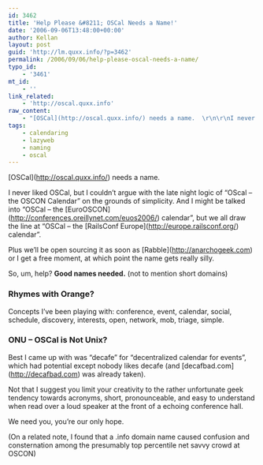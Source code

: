 ```yaml
---
id: 3462
title: 'Help Please &#8211; OSCal Needs a Name!'
date: '2006-09-06T13:48:00+00:00'
author: Kellan
layout: post
guid: 'http://lm.quxx.info/?p=3462'
permalink: /2006/09/06/help-please-oscal-needs-a-name/
typo_id:
    - '3461'
mt_id:
    - ''
link_related:
    - 'http://oscal.quxx.info'
raw_content:
    - "[OSCal](http://oscal.quxx.info/) needs a name.  \r\n\r\nI never liked OSCal, but I couldn\\'t argue with the late night logic of \\\"OScal - the OSCON Calendar\\\" on the grounds of simplicity.   And I might be talked into \\\"OSCal - the [EuroOSCON](http://conferences.oreillynet.com/euos2006/) calendar\\\", but we all draw the line at   \\\"OSCal - the [RailsConf Europe](http://europe.railsconf.org/) calendar\\\".  \r\n\r\nPlus we\\'ll be open sourcing it as soon as [Rabble](http://anarchogeek.com) or I get a free moment, at which point the name gets really silly.  \r\n\r\nSo, um, help?  **Good names needed.** (not to mention short domains)\r\n\r\n### Rhymes with Orange?\r\n\r\nConcepts I\\'ve been playing with: conference, event, calendar, social, schedule, discovery, interests, open, network, mob, triage,  simple. \r\n\r\n### ONU - OSCal is Not Unix?\r\n\r\nBest I came up with was \\\"decafe\\\" for \\\"decentralized calendar for events\\\", which had potential except nobody likes decafe (and [decafbad.com](http://decafbad.com) was already taken).   \r\n\r\nNot that I suggest you limit your creativity to the rather unfortunate geek tendency towards acronyms, short, pronounceable, and easy to understand when read over a loud speaker at the front of a echoing conference hall.  \r\n\r\nWe need you, you\\'re our only hope.\r\n\r\n(On a related note, I found that a .info domain name caused confusion and consternation among the presumably top percentile net savvy crowd at OSCON)"
tags:
    - calendaring
    - lazyweb
    - naming
    - oscal
---
```


\[OSCal\](http://oscal.quxx.info/) needs a name.

I never liked OSCal, but I couldn’t argue with the late night logic of “OScal – the OSCON Calendar” on the grounds of simplicity. And I might be talked into “OSCal – the \[EuroOSCON\](http://conferences.oreillynet.com/euos2006/) calendar”, but we all draw the line at “OSCal – the \[RailsConf Europe\](http://europe.railsconf.org/) calendar”.

Plus we’ll be open sourcing it as soon as \[Rabble\](http://anarchogeek.com) or I get a free moment, at which point the name gets really silly.

So, um, help? **Good names needed.** (not to mention short domains)

### Rhymes with Orange?

Concepts I’ve been playing with: conference, event, calendar, social, schedule, discovery, interests, open, network, mob, triage, simple.

### ONU – OSCal is Not Unix?

Best I came up with was “decafe” for “decentralized calendar for events”, which had potential except nobody likes decafe (and \[decafbad.com\](http://decafbad.com) was already taken).

Not that I suggest you limit your creativity to the rather unfortunate geek tendency towards acronyms, short, pronounceable, and easy to understand when read over a loud speaker at the front of a echoing conference hall.

We need you, you’re our only hope.

(On a related note, I found that a .info domain name caused confusion and consternation among the presumably top percentile net savvy crowd at OSCON)